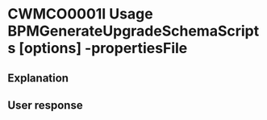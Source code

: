 # CWMCO0001I Usage BPMGenerateUpgradeSchemaScripts [options] -propertiesFile <propertiesFile>

## Explanation

## User response